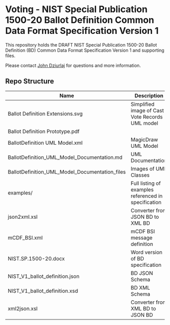 # Voting - NIST Special Publication 1500-20 Ballot Definition Common Data Format Specification Version 1

This repository holds the DRAFT NIST Special Publication 1500-20 Ballot Definition (BD) Common Data Format Specification Version 1 and supporting files.

Please contact [John Dziurlaj](mailto:john@turnout.rocks) for questions and more information.

## Repo Structure

| Name                                           | Description                                           |
|------------------------------------------------|-------------------------------------------------------|
| Ballot Definition Extensions.svg               | Simplified image of Cast Vote Records UML model       |
| Ballot Definition Prototype.pdf                |                                                       |
| BallotDefinition UML Model.xml                 | MagicDraw UML Model                                   |
| BallotDefinition_UML_Model_Documentation.md    | UML Documentation                                     |
| BallotDefinition_UML_Model_Documentation_files | Images of UML Classes                                 |
| examples/                                      | Full listing of examples referenced in specification  |
| json2xml.xsl                                   | Converter from JSON BD to XML BD                      |
| mCDF_BSI.xml                                   | mCDF BSI message definition                           |
| NIST.SP.1500-20.docx                           | Word version of BD specification                      |
| NIST_V1_ballot_definition.json                 | BD JSON Schema                                        |
| NIST_V1_ballot_definition.xsd                  | BD XML Schema                                         |
| xml2json.xsl                                   | Converter from XML BD to JSON BD                      |
